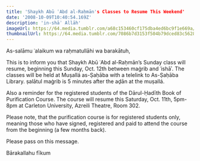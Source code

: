 ```yaml
---
title: 'Shaykh Abū ʿAbd al-Raḥmān's Classes to Resume This Weekend'
date: '2008-10-09T10:40:54.169Z'
description: 'in-shāʾ Allāh'
imageUrl: https://64.media.tumblr.com/a68c153460cf175dba4ed6bc9f1e669a/tumblr_nswry6aPE61tnk5zlo1_1280.jpg
thumbnailUrl: https://64.media.tumblr.com/7086b7d3153f504b79dced83c5628059/tumblr_mn0vzf8AgJ1qz9yw0o1_640.png
---
```


As-salāmu ʿalaikum wa raḥmatullāhi wa barakātuh,

This is to inform you that Shaykh Abū ʿAbd al-Raḥmān’s Sunday class will resume, beginning this Sunday, Oct. 12th between maġrib and ʿishāʾ. The classes will be held at Muṣallá as-Ṣaḥāba with a telelink to As-Ṣaḥāba Library. ṣalātul maġrib is 5 minutes after the aḏān at the muṣallá.

Also a reminder for the registered students of the Dārul-Ḥadīth Book of Purification Course. The course will resume this Saturday, Oct. 11th, 5pm-8pm at Carleton University, Azreili Theatre, Room 302.

Please note, that the purification course is for registered students only, meaning those who have signed, registered and paid to attend the course from the beginning (a few months back).

Please pass on this message.

Bārakallahu fīkum

